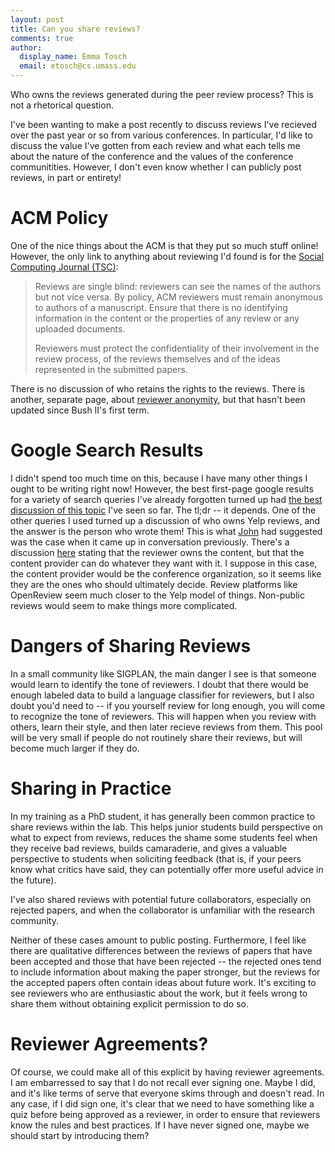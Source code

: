 ```yaml
---
layout: post
title: Can you share reviews?
comments: true
author:
  display_name: Emma Tosch
  email: etosch@cs.umass.edu
---
```


Who owns the reviews generated during the peer review process? This is not a rhetorical question.

<!--summary-->

I've been wanting to make a post recently to discuss reviews I've recieved over the past year or so 
from various conferences. In particular, I'd like to discuss the value I've gotten from each review
and what each tells me about the nature of the conference and the values of the conference 
communitities. However, I don't even know whether I can publicly post reviews, in part or entirety!

# ACM Policy

One of the nice things about the ACM is that they put so much stuff online! However, the only link
to anything about reviewing I'd found is for the [Social Computing Journal (TSC)](https://tsc.acm.org/review_guidelines.cfm):

>Reviews are single blind: reviewers can see the names of the authors but not vice versa. By policy, ACM reviewers must remain anonymous to authors of a manuscript. Ensure that there is no identifying information in the content or the properties of any review or any uploaded documents.
>
>Reviewers must protect the confidentiality of their involvement in the review process, of the reviews themselves and of the ideas represented in the submitted papers.

There is no discussion of who retains the rights to the reviews. There is another, separate page, 
about [reviewer anonymity](https://www.acm.org/publications/policies/reviewer-anonymity), but that hasn't 
been updated since Bush II's first term.

# Google Search Results

I didn't spend too much time on this, because I have many other things I ought to be writing right now! 
However, the best first-page google results for a variety of search queries I've already forgotten
turned up had [the best discussion of this topic](https://publicationethics.org/files/Who_owns_peer_reviews_discussion_document.pdf)
I've seen so far. The tl;dr -- it depends. One of the other  queries I used turned up a discussion 
of who owns Yelp reviews, and the answer is the person who wrote them! This is what [John](http://jjfoley.me)
had suggested was the case when it came up in conversation previously. There's a discussion 
[here](https://www.localseoguide.com/who-owns-customer-reviews-of-your-business/) stating that 
the reviewer owns the content, but that the content provider can do whatever they want with it. 
I suppose in this case, the content provider would be the conference organization, so it seems 
like they are the ones who should ultimately decide. Review platforms like OpenReview seem much closer
to the Yelp model of things. Non-public reviews would seem to make things more complicated.


# Dangers of Sharing Reviews

In a small community like SIGPLAN, the main danger I see is that someone would learn to identify
the tone of reviewers. I doubt that there would be enough labeled data to build a language 
classifier for reviewers, but I also doubt you'd need to -- if you yourself review for long enough, 
you will come to recognize the tone of reviewers. This will happen when you review with others, learn 
their style, and then later recieve reviews from them. This pool will be very small if people do not
routinely share their reviews, but will become much larger if they do. 


# Sharing in Practice

In my training as a PhD student, it has generally been common practice  to share reviews within the lab.
This helps junior students build perspective on what to expect from reviews, reduces the shame some
students feel when they receive bad reviews, builds camaraderie, and gives a valuable perspective
to students when soliciting feedback (that is, if your peers know what critics have said, they can 
potentially offer more useful advice in the future). 

I've also shared reviews with potential future collaborators, especially on rejected papers, and 
when the collaborator is unfamiliar with the research community. 

Neither of these cases amount to public posting. Furthermore, I feel like there are qualitative 
differences between the reviews of papers that have been accepted and those that have been 
rejected -- the rejected ones tend to include information about making the paper stronger, but 
the reviews for the accepted papers often contain ideas about future work. It's exciting to 
see reviewers who are enthusiastic about the work, but it feels wrong to share them without 
obtaining explicit permission to do so. 

# Reviewer Agreements?

Of course, we could make all of this explicit by having reviewer agreements. I am embarressed to say
that I do not recall ever signing one. Maybe I did, and it's like terms of serve that everyone skims
through and doesn't read. In any case, if I did sign one, it's clear that we need to have something
like a quiz before being approved as a reviewer, in order to ensure that reviewers know the rules
and best practices. If I have never signed one, maybe we should start by introducing them?